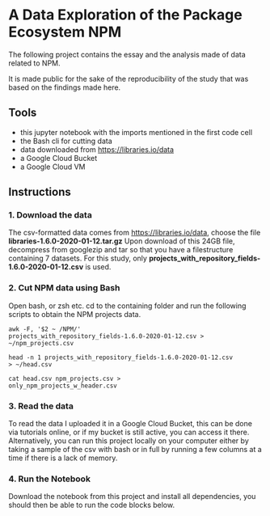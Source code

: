 # A Data Exploration of the Package Ecosystem NPM

The following project contains the essay and the analysis made of data related to NPM. 

It is made public for the sake of the reproducibility of the study that was based on the findings made here.

## Tools

- this jupyter notebook with the imports mentioned in the first code cell
- the Bash cli for cutting data
- data downloaded from https://libraries.io/data
- a Google Cloud Bucket
- a Google Cloud VM

## Instructions 

### 1. Download the data
The csv-formatted data comes from https://libraries.io/data, choose the file **libraries-1.6.0-2020-01-12.tar.gz**
Upon download of this 24GB file, decompress from googlezip and tar so that you have a filestructure containing 7 datasets. For this study, only **projects_with_repository_fields-1.6.0-2020-01-12.csv** is used.

### 2. Cut NPM data using Bash
Open bash, or zsh etc. 
cd to the containing folder and run the following scripts to obtain the NPM projects data.

<code>awk -F, '$2 ~ /NPM/' projects_with_repository_fields-1.6.0-2020-01-12.csv > ~/npm_projects.csv</code>

<code>head -n 1 projects_with_repository_fields-1.6.0-2020-01-12.csv > ~/head.csv</code>

<code>cat head.csv npm_projects.csv > only_npm_projects_w_header.csv</code>

### 3. Read the data
To read the data I uploaded it in a Google Cloud Bucket, this can be done via tutorials online, or if my bucket is still active, you can access it there. Alternatively, you can run this project locally on your computer either by taking a sample of the csv with bash or in full by running a few columns at a time if there is a lack of memory.

### 4. Run the Notebook
Download the notebook from this project and install all dependencies, you should then be able to run the code blocks below.
